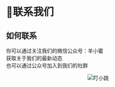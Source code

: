 # 👏联系我们
## 如何联系
你可以通过关注我们的微信公众号：羊小蜜<br/>
获取关于我们的最新动态<br/>
也可以通过公众号加入到我们的社群<br/>

<center>

![叮小跳](https://b.dinglegedong.com/img/wx.png)

<center/>
